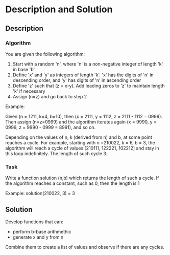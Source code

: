 # Description and Solution

## Description

### Algorithm

You are given the following algorithm:

1. Start with a random 'n', where 'n' is a non-negative integer of length 'k' in base 'b'
2. Define 'x' and 'y' as integers of length 'k'. 'x' has the digits of 'n' in descending order, and 'y' has digits of 'n' in ascending order
3. Define 'z' such that (z = x-y). Add leading zeros to 'z' to maintain length 'k' if necessary
4. Assign (n=z) and go back to step 2

Example: 

Given (n = 1211, k=4, b=10), then (x = 2111, y = 1112, z = 2111 - 1112 = 0999). Then assign (n=z=0999) and the algorithm iterates again (x = 9990, y = 0999, z = 9990 - 0999 = 8991), and so on.

Depending on the values of n, k (derived from n) and b, at some point reaches a cycle. For example, starting with n =210022, k = 6, b = 3, the algorithm will reach a cycle of values [210111, 122221, 102212] and stay in this loop indefinitely. The length of such cycle 3.

### Task

Write a function solution (n,b) which returns the length of such a cycle. If the algorithm reaches a constant, such as 0, then the length is 1

Example: solution(210022, 3) = 3

## Solution

Develop functions that can:

* perform b-base arithmethic
* generate x and y from n

Combine them to create a list of values and observe if there are any cycles.





